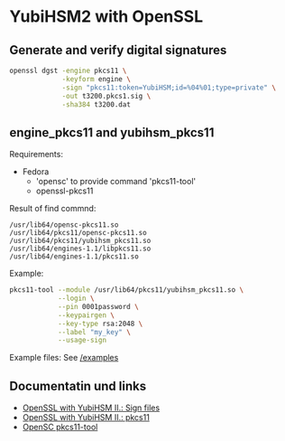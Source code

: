 YubiHSM2 with OpenSSL
=====================


Generate and verify digital signatures
--------------------------------------

```bash
openssl dgst -engine pkcs11 \
             -keyform engine \
             -sign "pkcs11:token=YubiHSM;id=%04%01;type=private" \
             -out t3200.pkcs1.sig \
             -sha384 t3200.dat
```



engine_pkcs11 and yubihsm_pkcs11
--------------------------------

Requirements:

* Fedora
  * 'opensc' to provide command 'pkcs11-tool'
  * openssl-pkcs11

Result of find commnd:

```
/usr/lib64/opensc-pkcs11.so
/usr/lib64/pkcs11/opensc-pkcs11.so
/usr/lib64/pkcs11/yubihsm_pkcs11.so
/usr/lib64/engines-1.1/libpkcs11.so
/usr/lib64/engines-1.1/pkcs11.so
```

Example:

```bash
pkcs11-tool --module /usr/lib64/pkcs11/yubihsm_pkcs11.so \
            --login \
            --pin 0001password \
            --keypairgen \
            --key-type rsa:2048 \
            --label "my_key" \
            --usage-sign
```

Example files: See [/examples](/examples)


Documentatin und links
----------------------

* [OpenSSL with YubiHSM II.: Sign files](https://developers.yubico.com/YubiHSM2/Usage_Guides/OpenSSL_with_libp11.html)
* [OpenSSL with YubiHSM II.: pkcs11](https://developers.yubico.com/YubiHSM2/Usage_Guides/OpenSSL_with_pkcs11_engine.html)
* [OpenSC pkcs11-tool](https://developers.yubico.com/YubiHSM2/Usage_Guides/Using_OpenSC_pkcs11-tool.html)